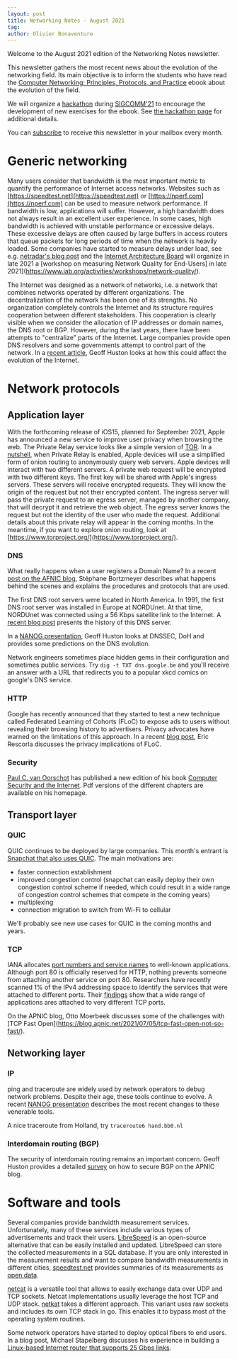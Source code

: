 ```yaml
---
layout: post
title: Networking Notes - August 2021
tag: 
author: Olivier Bonaventure
---
```



Welcome to the August 2021 edition of the Networking Notes newsletter.

This newsletter gathers the most recent news about the evolution
of the networking field. Its main objective is to inform the students
who have read the [Computer Networking: Principles, Protocols, and Practice](https://www.computer-networking.info) ebook about the evolution of the field.

We will organize a [hackathon](https://conferences.sigcomm.org/sigcomm/2021/cnp3-hackathon.html) during [SIGCOMM'21](https://conferences.sigcomm.org/sigcomm/2021/) to encourage the development of new exercises for the ebook. See [the hackathon page](https://conferences.sigcomm.org/sigcomm/2021/cnp3-hackathon.html) for additional details. 

You can [subscribe](https://blog.computer-networking.info/notes/) to receive this newsletter in your mailbox every month.

# Generic networking

Many users consider that bandwidth is the most important metric to quantify the performance of Internet access networks. Websites such as [https://speedtest.net](https://speedtest.net) or [https://nperf.com](https://nperf.com) can be used to measure network performance. If bandwidth is low, applications will suffer. However, a high bandwidth does not always result in an excellent user experience. In some cases, high bandwidth is achieved with unstable performance or excessive delays. These excessive delays are often caused by large buffers in access routers that queue packets for long periods of time when the network is heavily loaded. Some companies have started to measure delays under load, see e.g. [netradar's blog post](https://www.netradar.com/do-you-know-your-real-latency/) and the [Internet Architecture Board](https://www.iab.org/) will organize in late 2021 a [workshop on measuring Network Quality for End-Users] in late 2021](https://www.iab.org/activities/workshops/network-quality/).

The Internet was designed as a network of networks, i.e. a network that combines networks operated by different organizations. The decentralization of the network has been one of its strengths. No organization completely controls the Internet and its structure requires cooperation between different stakeholders. This cooperation is clearly visible when we consider the allocation of IP addresses or domain names, the DNS root or BGP. However, during the last years, there have been attempts to "centralize" parts of the Internet. Large companies provide open DNS resolvers and some governments attempt to control part of the network. In a [recent article](https://www.circleid.com/posts/20210606-centrality-and-the-internet/), Geoff Huston looks at how this could affect the evolution of the Internet.

# Network protocols

## Application layer


With the forthcoming release of iOS15, planned for September 2021, Apple has announced a new service to improve user privacy when browsing the web. The Private Relay service looks like a simple version of [TOR](https://www.torproject.org/). In a [nutshell](https://blog.xot.nl/2021/06/08/apple-s-private-relay-a-first-step-towards-mixing-for-the-masses/), when Private Relay is enabled, Apple devices will use a simplified form of onion routing to anonymously query web servers. Apple devices will interact with two different servers. A private web request will be encrypted with two different keys. The first key will be shared with Apple's ingress servers. These servers will receive encrypted requests. They will know the origin of the request but not their encrypted content. The ingress server will pass the private request to an egress server, managed by another company, that will decrypt it and retrieve the web object. The egress server knows the request but not the identity of the user who made the request. Additional details about this private relay will appear in the coming months. In the meantime, if you want to explore onion routing, look at [https://www.torproject.org/](https://www.torproject.org/).

### DNS

What really happens when a user registers a Domain Name? In a recent [post on the AFNIC blog](https://www.afnic.fr/en/observatory-and-resources/expert-papers/what-happens-when-you-register-a-domain-name/), Stéphane Bortzmeyer describes what happens behind the scenes and explains the procedures and protocols that are used. 

The first DNS root servers were located in North America. In 1991, the first DNS root server was installed in Europe at NORDUnet. At that time, NORDUnet was connected using a 56 Kbps satellite link to the Internet. A [recent blog post](https://www.netnod.se/blog/celebrating-30-years-europes-first-root-name-server) presents the history of this DNS server.

In a [NANOG presentation](https://storage.googleapis.com/site-media-prod/meetings/NANOG82Virtual/2348/20210608_Huston_Dns_Evolution_v1.pdf), Geoff Huston looks at DNSSEC, DoH and provides some predictions on the DNS evolution.

Network engineers sometimes place hidden gems in their configuration and sometimes public services. Try `dig -t TXT dns.google.be` and you'll receive an answer with a URL that redirects you to a popular xkcd comics on google's DNS service.

### HTTP

Google has recently announced that they started to test a new technique called Federated Learning of Cohorts (FLoC) to expose ads to users without revealing their browsing history to advertisers. Privacy advocates have warned on the limitations of this approach. In a recent [blog post](https://blog.mozilla.org/en/mozilla/privacy-analysis-of-floc/), Eric Rescorla discusses the privacy implications of FLoC.



### Security

[Paul C. van Oorschot](https://people.scs.carleton.ca/~paulv) has published a new edition of his book [Computer Security and the Internet](https://people.scs.carleton.ca/~paulv/toolsjewels.html). Pdf versions of the different chapters are available on his homepage. 



## Transport layer

### QUIC

QUIC continues to be deployed by large companies. This month's entrant is [Snapchat that also uses QUIC](https://eng.snap.com/quic-at-snap/). The main motivations are:
 - faster connection establishment
 - improved congestion control (snapchat can easily deploy their own congestion control scheme if needed, which could result in a wide range of congestion control schemes that compete in the coming years)
 - multiplexing
 - connection migration to switch from Wi-Fi to cellular
 
We'll probably see new use cases for QUIC in the coming months and years.

### TCP

IANA allocates [port numbers and service names](https://www.iana.org/assignments/service-names-port-numbers/service-names-port-numbers.xhtml) to well-known applications. Although port 80 is officially reserved for HTTP, nothing prevents someone from attaching another service on port 80. Researchers have recently scanned 1% of the IPv4 addressing space to identify the services that were attached to different ports. Their [findings](https://www.usenix.org/conference/usenixsecurity21/presentation/izhikevich) show that a wide range of applications ares attached to very different TCP ports.

On the APNIC blog, Otto Moerbeek discusses some of the challenges with ]TCP Fast Open](https://blog.apnic.net/2021/07/05/tcp-fast-open-not-so-fast/).


## Networking layer

### IP

ping and traceroute are widely used by network operators to debug network problems. Despite their age, these tools continue to evolve. A recent [NANOG presentation](https://storage.googleapis.com/site-media-prod/meetings/NANOG82Virtual/2359/20210614_Bonica_Enhancing_Ping_And_v1.pdf) describes the most recent changes to these venerable tools. 

A nice traceroute from Holland, try `traceroute6 hand.bb0.nl`

### Interdomain routing (BGP)

The security of interdomain routing remains an important concern. Geoff Huston provides a detailed [survey](https://blog.apnic.net/2021/07/08/a-survey-on-securing-inter-domain-routing-part-1/) on how to secure BGP on the APNIC blog.


# Software and tools


Several companies provide bandwidth measurement services. Unfortunately, many of these services include various types of advertisements and track their users. [LibreSpeed](https://librespeed.org/) is an open-source alternative that can be easily installed and updated. LibreSpeed can store the collected measurements in a SQL database. If you are only interested in the measurement results and want to compare bandwidth measurements in different cities, [speedtest.net](https://www.speedtest.net) provides summaries of its measurements as [open data](https://registry.opendata.aws/speedtest-global-performance/).

[netcat](https://en.wikipedia.org/wiki/Netcat) is a versatile tool that allows to easily exchange data over UDP and TCP sockets. Netcat implementations usually leverage the host TCP and UDP stack. [netkat](https://github.com/aojea/netkat) takes a different approach. This variant uses raw sockets and includes its own TCP stack in go. This enables it to bypass most of the operating system routines.

Some network operators have started to deploy optical fibers to end users. In a blog post, Michael Stapelberg discusses his experience in building a [Linux-based Internet router that supports 25 Gbps links](https://michael.stapelberg.ch/posts/2021-07-10-linux-25gbit-internet-router-pc-build/). 
